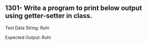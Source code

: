 ## 1301- Write a program to print below output using getter-setter in class.

Test Data String: Ruhi

Expected Output:
Ruhi

